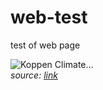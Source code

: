# web-test
test of web page

![Koppen Climate...](https://upload.wikimedia.org/wikipedia/commons/8/87/K%C3%B6ppen_World_Map_%28retouched_version%29.png)     
*source: [link](https://commons.wikimedia.org/wiki/File:K%C3%B6ppen_World_Map_(retouched_version).png)*

